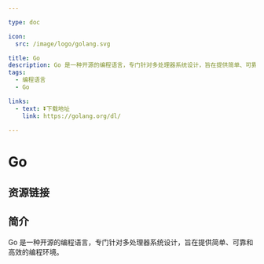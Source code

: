 ```yaml
---

type: doc

icon:
  src: /image/logo/golang.svg

title: Go
description: Go 是一种开源的编程语言，专门针对多处理器系统设计，旨在提供简单、可靠和高效的编程环境。
tags:
  - 编程语言
  - Go

links:
  - text: ⏬下载地址
    link: https://golang.org/dl/

---
```


<ShowLogo />

# Go

<ShowTags />

<ShowBreadcrumb />

## 资源链接

<ShowLinks />

## 简介

Go 是一种开源的编程语言，专门针对多处理器系统设计，旨在提供简单、可靠和高效的编程环境。
